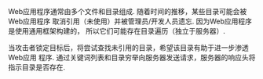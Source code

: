 Web应用程序通常由多个文件和目录组成. 随着时间的推移，某些目录可能会被Web应用程序
取消引用（未使用）并被管理员/开发人员遗忘. 因为Web应用程序是使用通用框架构建的，
所以它们可能存在目录遍历（独立于服务器）.

当攻击者锁定目标后，将尝试查找未引用的目录，希望该目录有助于进一步渗透Web应用
程序. 通过关键词列表和目录穷举向服务器发送请求，服务器的响应头将指示目录是否存在.